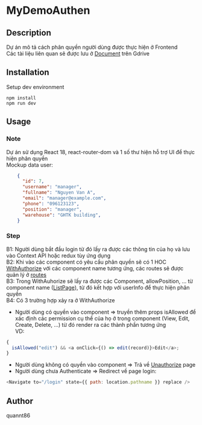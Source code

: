 # MyDemoAuthen

## Description

Dự án mô tả cách phân quyền người dùng được thực hiện ở Frontend
<br />
Các tài liệu liên quan sẽ được lưu ở [Document](https://gdrives.ghtk.co/s/cbbjSBYdjwXWQE9) trên Gdrive

## Installation

Setup dev environment

```
npm install
npm run dev
```

## Usage

### Note

Dự án sử dụng React 18, react-router-dom và 1 số thư hiện hỗ trợ UI để thực hiện phân quyền
<br/>
Mockup data user:

```JSON
    {
      "id": 7,
      "username": "manager",
      "fullname": "Nguyen Van A",
      "email": "manager@example.com",
      "phone": "096123123",
      "position": "manager",
      "warehouse": "GHTK building",
    }
```

### Step

B1: Người dùng bắt đầu login từ đó lấy ra được các thông tin của họ và lưu vào Context API hoặc redux tùy ứng dụng
<br/>
B2: Khi vào các component có yêu cầu phân quyền sẽ có 1 HOC [WithAuthorize](./src/routes/withAuthor.tsx) với các component name tương ứng, các routes sẽ được quản lý ở [routes](./src/routes/routes.tsx)
<br/>
B3: Trong WithAuhorize sẽ lấy ra được các Component, allowPosition, ... từ component name ([ListPage](./src/utils/listPage.ts)), từ đó kết hợp với userInfo để thực hiện phân quyền
<br/>
B4: Có 3 trường hợp xảy ra ở WithAuthorize

- Người dùng có quyền vào component => truyền thêm props isAllowed để xác định các permission cụ thể của họ ở trong component (View, Edit, Create, Delete, ...) từ đó render ra các thành phần tương ứng
  <br />
  VD:

```javascript
{
  isAllowed("edit") && <a onClick={() => edit(record)}>Edit</a>;
}
```

- Người dùng không có quyền vào component => Trả về [Unauthorize](./src/modules/unauthorized/index.tsx) page
- Người dùng chưa Authenticate => Redirect về page login:

```javascript
<Navigate to="/login" state={{ path: location.pathname }} replace />
```

## Author

quannt86
